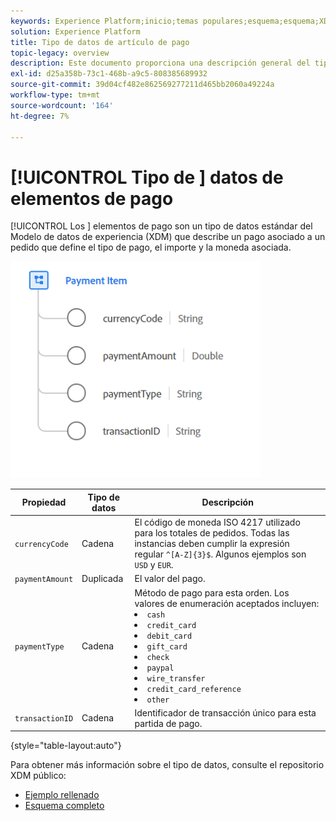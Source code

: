 ```yaml
---
keywords: Experience Platform;inicio;temas populares;esquema;esquema;XDM;campos;esquemas;esquemas;elemento de pago;tipo de datos;tipo de datos;tipo de datos;
solution: Experience Platform
title: Tipo de datos de artículo de pago
topic-legacy: overview
description: Este documento proporciona una descripción general del tipo de datos Modelo de datos de experiencia de artículo de pago (XDM).
exl-id: d25a358b-73c1-468b-a9c5-808385689932
source-git-commit: 39d04cf482e862569277211d465bb2060a49224a
workflow-type: tm+mt
source-wordcount: '164'
ht-degree: 7%

---
```


# [!UICONTROL Tipo de ] datos de elementos de pago

[!UICONTROL Los ] elementos de pago son un tipo de datos estándar del Modelo de datos de experiencia (XDM) que describe un pago asociado a un pedido que define el tipo de pago, el importe y la moneda asociada.

<img src="../images/data-types/payment-item.PNG" width="400" /><br />

| Propiedad | Tipo de datos | Descripción |
| --- | --- | --- |
| `currencyCode` | Cadena | El código de moneda ISO 4217 utilizado para los totales de pedidos. Todas las instancias deben cumplir la expresión regular `^[A-Z]{3}$`. Algunos ejemplos son `USD` y `EUR`. |
| `paymentAmount` | Duplicada | El valor del pago. |
| `paymentType` | Cadena | Método de pago para esta orden. Los valores de enumeración aceptados incluyen: <li> `cash` </li> <li> `credit_card` </li> <li> `debit_card` </li> <li> `gift_card` </li> <li> `check` </li> <li> `paypal` </li> <li> `wire_transfer` </li> <li> `credit_card_reference` </li> <li> `other` </li> |
| `transactionID` | Cadena | Identificador de transacción único para esta partida de pago. |

{style=&quot;table-layout:auto&quot;}

Para obtener más información sobre el tipo de datos, consulte el repositorio XDM público:

* [Ejemplo rellenado](https://github.com/adobe/xdm/blob/master/components/datatypes/data/paymentitem.example.1.json)
* [Esquema completo](https://github.com/adobe/xdm/blob/master/components/datatypes/data/paymentitem.schema.json)
